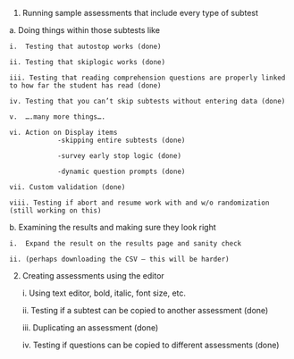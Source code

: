 1)  Running sample assessments that include every type of subtest

  a.	Doing things within those subtests like

    i.	Testing that autostop works (done)

    ii.	Testing that skiplogic works (done)
  
    iii. Testing that reading comprehension questions are properly linked to how far the student has read (done)
    
    iv.	Testing that you can’t skip subtests without entering data (done)
    
    v.	….many more things….
    
    vi. Action on Display items
                -skipping entire subtests (done)
                
                -survey early stop logic (done) 
                
                -dynamic question prompts (done)
                
    vii. Custom validation (done)
    
    viii. Testing if abort and resume work with and w/o randomization (still working on this) 

    
  b.	Examining the results and making sure they look right
  
    i.	Expand the result on the results page and sanity check
    
    ii.	(perhaps downloading the CSV – this will be harder)
    
2)	Creating assessments using the editor

    i. Using text editor, bold, italic, font size, etc. 
    
    ii. Testing if a subtest can be copied to another assessment (done) 
    
    iii. Duplicating an assessment (done) 
    
    iv. Testing if questions can be copied to different assessments (done)
    
